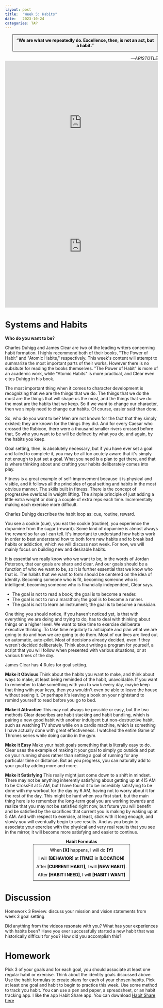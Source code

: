 ```yaml
---
layout: post
title:  "Week 5: Habits"
date:   2023-10-24
categories: TAP
---
```


<blockquote style="background-color: #f4f4f4; border: 1px solid #333; padding: 10px; text-align: center;">
    <strong style="color: black;">“We are what we repeatedly do. Excellence, then, is not an act, but a habit.”</strong>
</blockquote>
<cite style="text-align: right; display: block;">—ARISTOTLE</cite>

<iframe width="100%" height="405" src="https://www.youtube.com/embed/mNeXuCYiE0U?si=lZed0Py7YgZ2QV6b" title="YouTube video player" frameborder="0" allow="accelerometer; autoplay; clipboard-write; encrypted-media; gyroscope; picture-in-picture; web-share" allowfullscreen></iframe>

<iframe width="100%" height="405" src="https://www.youtube.com/embed/OMbsGBlpP30?si=wSDeyfwjofg8OkV5" title="YouTube video player" frameborder="0" allow="accelerometer; autoplay; clipboard-write; encrypted-media; gyroscope; picture-in-picture; web-share" allowfullscreen></iframe>

# Systems and Habits

**Who do you want to be?**

Charles Duhigg and James Clear are two of the leading writers concerning habit formation. I highly recommend both of their books, "The Power of Habit" and "Atomic Habits," respectively. This week's content will attempt to summarize the most important parts of their works. However there is no subsitute for reading the books themselves. "The Power of Habit" is more of an academic work, while "Atomic Habits" is more practical, and Clear even cites Duhigg in his book. 

The most important thing when it comes to character development is recognizing that we are the things that we do. The things that we do the most are the things that will shape us the most, and the things that we do the most are the habits that we keep. So if we want to change our character, then we simply need to change our habits. Of course, easier said than done.

So, who do you want to be? Men are not known for the fact that they simply existed; they are known for the things they did. And for every Caesar who crossed the Rubicon, there were a thousand smaller rivers crossed before that. So who you want to be will be defined by what you do, and again, by the habits you keep.

Goal setting, then, is absolutely necessary, but if you have ever set a goal and failed to complete it, you may be all too acutely aware that it's simply not enough to just set a goal. What you need is a plan to get there, and that is where thinking about and crafting your habits deliberately comes into play.

Fitness is a great example of self-improvement because it is physical and visible, and it follows all the principles of goal setting and habits in the most obvious manner. The skills built in fitness. There is the concept of progressive overload in weight lifting. The simple principle of just adding a little extra weight or doing a couple of extra reps each time. Incrementally making each exercise more difficult.

Charles Duhigg describes the habit loop as: cue, routine, reward.

You see a cookie (cue), you eat the cookie (routine), you experience the dopamine from the sugar (reward). Some kind of dopamine is almost always the reward so far as I can tell. It's important to understand how habits work in order to best understand how to both form new habits and to break bad habits or addiction, which we will discuss next week. For now, we will mainly focus on building new and desirable habits.

It is essential we really know who we want to be, in the words of Jordan Peterson, that our goals are sharp and clear. And our goals should be a function of who we want to be, so it is further essential that we know who that is. The habits that we want to form should be centered on the idea of identity. Becoming someone who is fit, becoming someone who is intelligent, becoming someone who is financially independent, Clear says.

- The goal is not to read a book; the goal is to become a reader.
- The goal is not to run a marathon; the goal is to become a runner.
- The goal is not to learn an instrument; the goal is to become a musician.

One thing you should notice, if you haven't noticed yet, is that with everything we are doing and trying to do, has to deal with thinking about things on a higher level. We want to take time to exercise deliberate executive thinking. To take time regularly to anticipate and plan what we are going to do and how we are going to do them. Most of our lives are lived out on automatic, auto-pilot. Most of decisions already decided, even if they weren't decided deliberately. Think about writing a program for yourself, a script that you will follow when presented with various situations, or at various times of the day.

James Clear has 4 Rules for goal setting.

**Make it Obvious**
Think about the habits you want to make, and think about ways to make, at least being reminded of the habit, unavoidable. If you want to remember to take something with you to work every day, maybe keep that thing with your keys, then you wouldn't even be able to leave the house without seeing it. Or perhaps it's leaving a book on your nightstand to remind yourself to read before you go to bed.

**Make it Attractive**
This may not always be possible or easy, but the two methods Clear describes are habit stacking and habit bundling, which is pairing a new good habit with another indulgent but non-destructive habit, such as watching TV shows while on a cardio machine, which is something I have actually done with great effectiveness. I watched the entire Game of Thrones series while doing cardio in the gym.

**Make it Easy**
Make your habit goals something that is literally easy to do. Clear uses the example of making it your goal to simply go outside and put on your running shoes rather than setting a goal of running for any particular time or distance. But as you progress, you can naturally add to your goal by adding more and more.

**Make it Satisfying**
This really might just come down to a shift in mindset. There may not be anything inherently satisfying about getting up at 415 AM to be CrossFit at 5 AM, but I have found it to be incredibly satisfying to be done with my workout for the day by 6 AM, having not to worry about it for the rest of the day. This might be hard when you first start, but the main thing here is to remember the long-term goal you are working towards and realize that you may not be satisfied right now, but future you will benefit and be satisfied by the sacrifices that current you is making by waking up at 5 AM. And with respect to exercise, at least, stick with it long enough, and slowly you will eventually begin to see results. And as you begin to associate your exercise with the physical and very real results that you see
in the mirror, it will become more satisfying and easier to continue.

<center><strong>Habit Formulas</strong></center>

<div style="text-align: center;">
    <div style="border: 1px solid #333; padding: 10px; display: inline-block; color: black;">
        <p style="margin: 0 0 10px;">
            When <strong>[X]</strong> happens, I will do <strong>[Y]</strong>
        </p>
        <p style="margin: 0 0 10px;">
            I will <strong>[BEHAVIOR]</strong> at <strong>[TIME]</strong> in <strong>[LOCATION]</strong>
        </p>
        <p style="margin: 0 0 10px;">
            After <strong>[CURRENT HABIT]</strong>, I will <strong>[NEW HABIT]</strong>.
        </p>
        <p style="margin: 0;">
            After <strong>[HABIT I NEED]</strong>, I will <strong>[HABIT I WANT]</strong>
        </p>
    </div>
</div>


# Discussion

Homework 3 Review: discuss your mission and vision statements from week 3 goal setting. 

Did anything from the videos resonate with you? What has your experiences with habits been? Have you ever successfully started a new habit that was historically difficult for you? How did you accomplish this?

# Homework

Pick 3 of your goals and for each goal, you should associate at least one regular habit or exercise. Think about the identity goals discussed above. Use the habit formulas to create plans for each of your chosen habits. Pick at least one goal and habit to begin to practice this week. Use some method to track you habit. You can use a pen and paper, a spreadsheet, or an habit tracking app. I like the app Habit Share app. You can download [Habit Share here](https://habitshareapp.com)